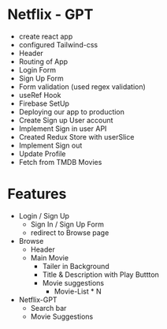 # Netflix - GPT
- create react app
- configured Tailwind-css
- Header 
- Routing of App
- Login Form
- Sign Up Form
- Form validation (used regex validation)
- useRef Hook
- Firebase SetUp
- Deploying our app to production
- Create Sign up User account
- Implement Sign in user API
- Created Redux Store with userSlice
- Implement Sign out
- Update Profile   
- Fetch from TMDB Movies

# Features
- Login / Sign Up
    - Sign In / Sign Up Form
    - redirect to Browse page
- Browse 
    - Header
    - Main Movie
        - Tailer in Background
        - Title & Description with Play Buttton
        - Movie suggestions
            - Movie-List * N
- Netflix-GPT
    - Search bar
    - Movie Suggestions